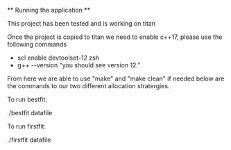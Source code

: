 ** Running the application **

This project has been tested and is working on titan

Once the project is copied to titan we need to enable c++17, please use the following commands

- scl enable devtoolset-12 zsh
- g++ --version "you should see version 12."

From here we are able to use "make" and "make clean" if needed below are the commands to our two different allocation stratergies.

To run bestfit:

./bestfit datafile

To run firstfit:

./firstfit datafile

